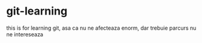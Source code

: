 # git-learning
this is for learning git, asa ca nu ne afecteaza enorm, dar trebuie parcurs
nu ne intereseaza
